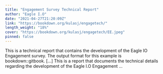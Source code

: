 ```yaml
---
title: "Engagement Survey Technical Report"
author: "Eagle I.O"
date: "2021-04-27T21:20:09Z"
link: "https://bookdown.org/kulasj/engagetech/"
length_weight: "18%"
cover: "https://bookdown.org/kulasj/engagetech/EE.jpeg"
pinned: false
---
```


This is a technical report that contains the development of the Eagle IO Engagement survey. The output format for this example is bookdown::gitbook. [...] This is a report that documents the technical details regarding the development of the Eagle I.O Engagement ...
